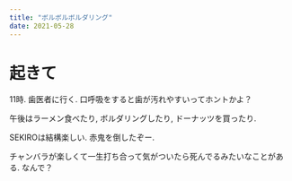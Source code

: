 ```yaml
---
title: "ボルボルボルダリング"
date: 2021-05-28
---
```


# 起きて
11時. 歯医者に行く. 口呼吸をすると歯が汚れやすいってホントかよ？

午後はラーメン食べたり, ボルダリングしたり, ドーナッツを買ったり.

SEKIROは結構楽しい. 赤鬼を倒したぞー.

チャンバラが楽しくて一生打ち合って気がついたら死んでるみたいなことがある. なんで？